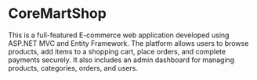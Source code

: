 # CoreMartShop
This is a full-featured E-commerce web application developed using ASP.NET MVC and Entity Framework. The platform allows users to browse products, add items to a shopping cart, place orders, and complete payments securely. It also includes an admin dashboard for managing products, categories, orders, and users.
